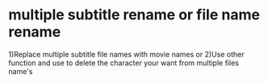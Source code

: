 # multiple subtitle rename or file name rename
1)Replace multiple subtitle file names with movie names or 
2)Use other function and use to delete the character your want from multiple files name's
